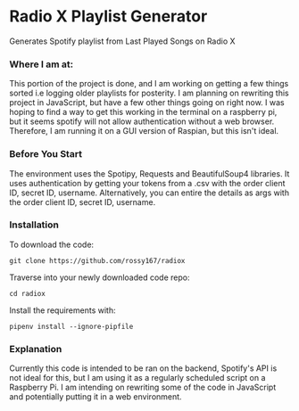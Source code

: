 # Radio X Playlist Generator

Generates Spotify playlist from Last Played Songs on Radio X 

### Where I am at:

This portion of the project is done, and I am working on getting a few things sorted i.e logging older playlists for posterity. I am planning on rewriting this project in JavaScript, but have a few other things going on right now. I was hoping to find a way to get this working in the terminal on a raspberry pi, but it seems spotify will not allow authentication without a web browser. Therefore, I am running it on a GUI version of Raspian, but this isn't ideal.

### Before You Start

The environment uses the Spotipy, Requests and BeautifulSoup4 libraries. It uses authentication by getting your tokens from a .csv with the order client ID, secret ID, username. Alternatively, you can entire the details as args with the order client ID, secret ID, username. 

### Installation

To download the code:

```git clone https://github.com/rossy167/radiox```

Traverse into your newly downloaded code repo:

```cd radiox```

Install the requirements with:

```pipenv install --ignore-pipfile```

### Explanation

Currently this code is intended to be ran on the backend, Spotify's API is not ideal for this, but I am using it as a regularly scheduled script on a Raspberry Pi. I am intending on rewriting some of the code in JavaScript and potentially putting it in a web environment.
